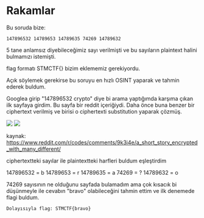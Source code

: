 # Rakamlar
Bu soruda bize:
```
147896532 14789653 14789635 74269 14789632
```
5 tane anlamsız diyebileceğimiz sayı verilmişti ve bu sayıların plaintext halini bulmamızı istemişti.

flag formatı STMCTF{} bizim eklememiz gerekiyordu.

Açık söylemek gerekirse bu soruyu en hızlı OSINT yaparak ve tahmin ederek buldum.

Googlea girip "147896532 crypto" diye bi arama yaptığımda karşıma çıkan ilk sayfaya girdim. Bu sayfa bir reddit içeriğiydi. 
Daha önce buna benzer bir ciphertext verilmiş ve birisi o ciphertexti substitution yaparak çözmüş.

![](https://raw.githubusercontent.com/ozancetin/CTF-Writeups/master/2018/STMCTF2018-Final/RAKAMLAR/1.png)
![](https://raw.githubusercontent.com/ozancetin/CTF-Writeups/master/2018/STMCTF2018-Final/RAKAMLAR/2.png)

kaynak: https://www.reddit.com/r/codes/comments/9k3i4e/a_short_story_encrypted_with_many_different/

ciphertextteki sayılar ile plaintextteki harfleri buldum eşleştirdim

147896532 = b 
14789653  = r
14789635  = a
74269 	  = ?
14789632  = o


74269 sayısının ne olduğunu sayfada bulamadım ama çok kısacık bi düşünmeyle ile cevabın "bravo" olabileceğini tahmin ettim ve ilk denemede flagi buldum. 
```
Dolayısıyla flag: STMCTF{bravo}
```




